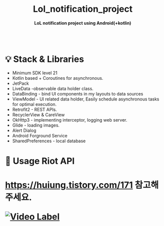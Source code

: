<h1 align="center">Lol_notification_project</h1>
 <h4 align="center">LoL notification project using Android(+kotlin) </h4>

<br><br>
<h1> 💡 Stack & Libraries </h1>

<ul>
 <li> Minimum SDK level 21 </li>
 <li>Kotlin based + Coroutines for asynchronous.</li>
 <li>JetPack </li>
 <li>LiveData -observable data holder class. </li>
 <li>DataBinding -  bind UI components in my layouts to data sources  </li>
 <li>ViewModel - UI related data holder, Easily schedule asynchronous tasks for optimal execution. </li>
 <li>Retrofit2 - REST APIs. </li>
 <li>RecyclerView & CareView </li>
 <li>OkHttp3 - implementing interceptor, logging web server. </li>
 <li>Glide - loading images. </li>
 <li>Alert Dialog </li>
 <li>Android Forground Service </li>
 <li>SharedPreferences - local database </li>
</ul>



<h1> 📝 Usage Riot API <h1>









https://huiung.tistory.com/171 참고해주세요.

[![Video Label](https://img.youtube.com/vi/X5Uy-_AatNI/0.jpg)](https://youtu.be/X5Uy-_AatNI?t=0s)
